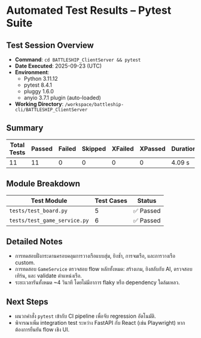 # Automated Test Results – Pytest Suite

## Test Session Overview
- **Command**: `cd BATTLESHIP_ClientServer && pytest`
- **Date Executed**: 2025-09-23 (UTC)
- **Environment**:
  - Python 3.11.12
  - pytest 8.4.1
  - pluggy 1.6.0
  - anyio 3.7.1 plugin (auto-loaded)
- **Working Directory**: `/workspace/battleship-cli/BATTLESHIP_ClientServer`

## Summary
| Total Tests | Passed | Failed | Skipped | XFailed | XPassed | Duration |
|-------------|--------|--------|---------|--------|---------|----------|
| 11          | 11     | 0      | 0       | 0      | 0       | 4.09 s   |

## Module Breakdown
| Test Module | Test Cases | Status |
|-------------|------------|--------|
| `tests/test_board.py` | 5 | ✅ Passed |
| `tests/test_game_service.py` | 6 | ✅ Passed |

## Detailed Notes
- การทดสอบฝั่งกระดานครอบคลุมการวางเรือแบบสุ่ม, ยิงซ้ำ, การจมเรือ, และการวางเรือ custom.
- การทดสอบ `GameService` ตรวจสอบ flow หลักทั้งหมด: สร้างเกม, ยิงสลับกับ AI, ตรวจสอบเทิร์น, และ validate ตำแหน่งเรือ.
- ระยะเวลารันทั้งหมด ~4 วินาที โดยไม่มีอาการ flaky หรือ dependency ใดล้มเหลว.

## Next Steps
- ผนวกคำสั่ง `pytest` เข้ากับ CI pipeline เพื่อจับ regression อัตโนมัติ.
- พิจารณาเพิ่ม integration test ระหว่าง FastAPI กับ React (เช่น Playwright) หากต้องการยืนยัน flow เชิง UI.
